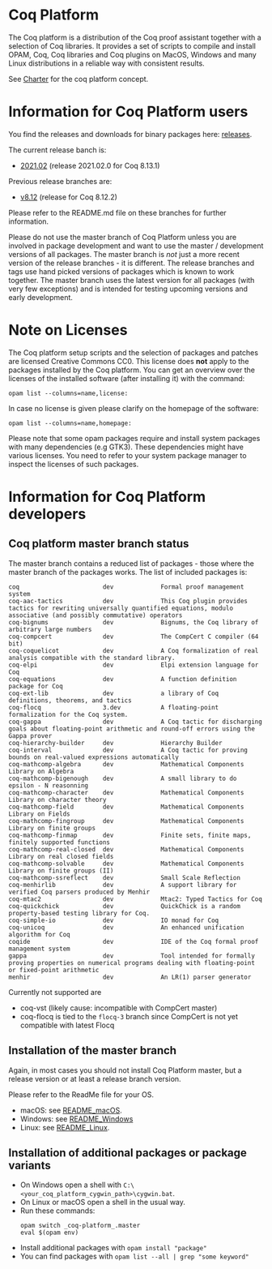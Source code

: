 # Coq Platform

The Coq platform is a distribution of the Coq proof assistant together with a selection of Coq libraries.
It provides a set of scripts to compile and install OPAM, Coq, Coq libraries and Coq plugins on MacOS,
Windows and many Linux distributions in a reliable way with consistent results.

See [Charter](charter.md) for the coq platform concept.

# Information for Coq Platform users

You find the releases and downloads for binary packages here: [releases](https://github.com/coq/platform/releases).

The current release banch is:
- [2021.02](https://github.com/coq/platform/tree/2021.02) (release 2021.02.0 for Coq 8.13.1)

Previous release branches are:
- [v8.12](https://github.com/coq/platform/tree/v8.12) (release for Coq 8.12.2)

Please refer to the README.md file on these branches for further information.

Please do not use the master branch of Coq Platform unless you are involved in package development and want to use the master / development versions of all packages.
The master branch is *not* just a more recent version of the release branches - it is different.
The release branches and tags use hand picked versions of packages which is known to work together.
The master branch uses the latest version for all packages (with very few exceptions) and is intended for testing upcoming versions and early development.

# Note on Licenses

The Coq platform setup scripts and the selection of packages and patches are licensed Creative Commons CC0.
This license does **not** apply to the packages installed by the Coq platform.
You can get an overview over the licenses of the installed software (after installing it)
with the command:
```
opam list --columns=name,license:
```
In case no license is given please clarify on the homepage of the software:
```
opam list --columns=name,homepage:
```
Please note that some opam packages require and install system packages with many dependencies (e.g GTK3).
These dependencies might have various licenses. You need to refer to your system package manager to
inspect the licenses of such packages.

# Information for Coq Platform developers

## Coq platform master branch status

The master branch contains a reduced list of packages - those where the master branch of the packages works.
The list of included packages is:
```
coq                       dev             Formal proof management system
coq-aac-tactics           dev             This Coq plugin provides tactics for rewriting universally quantified equations, modulo associative (and possibly commutative) operators
coq-bignums               dev             Bignums, the Coq library of arbitrary large numbers
coq-compcert              dev             The CompCert C compiler (64 bit)
coq-coquelicot            dev             A Coq formalization of real analysis compatible with the standard library.
coq-elpi                  dev             Elpi extension language for Coq
coq-equations             dev             A function definition package for Coq
coq-ext-lib               dev             a library of Coq definitions, theorems, and tactics
coq-flocq                 3.dev           A floating-point formalization for the Coq system.
coq-gappa                 dev             A Coq tactic for discharging goals about floating-point arithmetic and round-off errors using the Gappa prover
coq-hierarchy-builder     dev             Hierarchy Builder
coq-interval              dev             A Coq tactic for proving bounds on real-valued expressions automatically
coq-mathcomp-algebra      dev             Mathematical Components Library on Algebra
coq-mathcomp-bigenough    dev             A small library to do epsilon - N reasonning
coq-mathcomp-character    dev             Mathematical Components Library on character theory
coq-mathcomp-field        dev             Mathematical Components Library on Fields
coq-mathcomp-fingroup     dev             Mathematical Components Library on finite groups
coq-mathcomp-finmap       dev             Finite sets, finite maps, finitely supported functions
coq-mathcomp-real-closed  dev             Mathematical Components Library on real closed fields
coq-mathcomp-solvable     dev             Mathematical Components Library on finite groups (II)
coq-mathcomp-ssreflect    dev             Small Scale Reflection
coq-menhirlib             dev             A support library for verified Coq parsers produced by Menhir
coq-mtac2                 dev             Mtac2: Typed Tactics for Coq
coq-quickchick            dev             QuickChick is a random property-based testing library for Coq.
coq-simple-io             dev             IO monad for Coq
coq-unicoq                dev             An enhanced unification algorithm for Coq
coqide                    dev             IDE of the Coq formal proof management system
gappa                     dev             Tool intended for formally proving properties on numerical programs dealing with floating-point or fixed-point arithmetic
menhir                    dev             An LR(1) parser generator
```
Currently not supported are
- coq-vst (likely cause: incompatible with CompCert master)
- coq-flocq is tied to the `flocq-3` branch since CompCert is not yet compatible with latest Flocq

## Installation of the master branch

Again, in most cases you should not install Coq Platform master, but a release version or at least a release branch version.

Please refer to the ReadMe file for your OS.

- macOS: see [README_macOS](README_macOS.md).
- Windows: see [README_Windows](README_Windows.md)
- Linux: see [README_Linux](README_Linux.md).

## Installation of additional packages or package variants

- On Windows open a shell with `C:\<your_coq_platform_cygwin_path>\cygwin.bat`.
- On Linux or macOS open a shell in the usual way.
- Run these commands:
    ```
    opam switch _coq-platform_.master
    eval $(opam env)
    ```
- Install additional packages with `opam install "package"`
- You can find packages with `opam list --all | grep "some keyword"`
